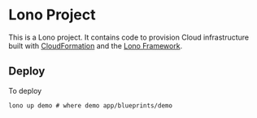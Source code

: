 # Lono Project

This is a Lono project. It contains code to provision Cloud infrastructure built with [CloudFormation](https://aws.amazon.com/cloudformation/) and the [Lono Framework](https://lono.cloud/).

## Deploy

To deploy

    lono up demo # where demo app/blueprints/demo

